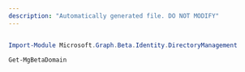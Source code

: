 ```yaml
---
description: "Automatically generated file. DO NOT MODIFY"
---
```


```powershell

Import-Module Microsoft.Graph.Beta.Identity.DirectoryManagement

Get-MgBetaDomain

```